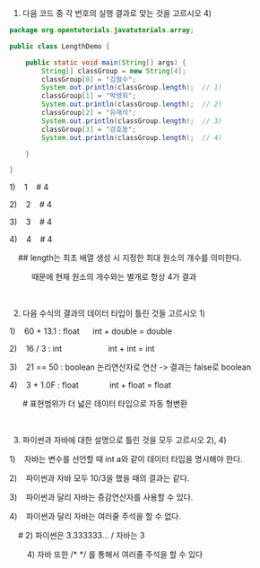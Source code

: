1) 다음 코드 중 각 번호의 실행 결과로 맞는 것을 고르시오 4)

```java
package org.opentutorials.javatutorials.array;

public class LengthDemo {

    public static void main(String[] args) {
        String[] classGroup = new String[4];
        classGroup[0] = "김철수";  
        System.out.println(classGroup.length);  // 1)
        classGroup[1] = "박영희";  
        System.out.println(classGroup.length);  // 2)
        classGroup[2] = "유재석";  
        System.out.println(classGroup.length);  // 3)
        classGroup[3] = "강호동";  
        System.out.println(classGroup.length);  // 4)

    }

}
```

1)    1    # 4

2)    2    # 4

3)    3    # 4

4)    4    # 4 

    ## length는 최초 배열 생성 시 지정한 최대 원소의 개수를 의미한다.

          때문에 현재 원소의 개수와는 별개로 항상 4가 결과

    

2. 다음 수식의 결과의 데이터 타입이 틀린 것들 고르시오 1)

1)    60 + 13.1 : float           int + double = double

2)    16 / 3 : int                     int + int = int

3)    21  ==  50 : boolean    논리연산자로 연산 -> 결과는 false로 boolean

4)    3 + 1.0F : float              int + float = float

      # 표현범위가 더 넓은 데이터 타입으로 자동 형변환

    

3. 파이썬과 자바에 대한 설명으로 틀린 것을 모두 고르시오  2), 4)

1)    자바는 변수를 선언할 때 int a와 같이 데이터 타입을 명시해야 한다.

2)    파이썬과 자바 모두 10/3을 했을 때의 결과는 같다.

3)    파이썬과 달리 자바는 증감연산자를 사용할 수 있다.

4)    파이썬과 달리 자바는 여러줄 주석을 할 수 없다.

    # 2) 파이썬은 3.333333...   / 자바는 3

        4) 자바 또한 /*        */   를 통해서 여러줄 주석을 할 수 있다
